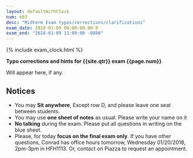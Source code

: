 ```yaml
---
layout: defaultWithClock
num: e03
desc: "Midterm Exam typos/corrections/clarifications"
exam_date: 2018-01-09 08:00:00.00-8
exam_end: "2018-01-09 11:00:00 -0800"
---
```


{% include exam_clock.html %}

<div style="display:none; clear:both;">
http://ucsb-cs56-f17.github.io/exam/e03/typos/
</div>

<b >Typo corrections and hints for {{site.qtr}} exam {{page.num}}</b>

Will appear here, if any.

## Notices

* You may **Sit anywhere**, Except row D, and please leave one seat between students.
* You may use **one sheet of notes** as usual.  Please write your name on it
* **No talking** during the exam.  Please put all questions in writing on the blue sheet.
* Please, for today **focus on the final exam only**.  If you have other questions, Conrad has office hours tomorrow, Wednesday 01/20/2018, 2pm-3pm in HFH1113.  Or, contact on Piazza to request an appointment.


<div style="display:none;">
http://ucsb-cs56-f17.github.io/exam/e03/typos/
</div>

